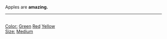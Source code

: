 Apples are **amazing.**<hr/><br/>[Color:](../Color/index.md) [Green](../Color/Green.md) [Red](../Color/Red.md) [Yellow](../Color/Yellow.md)<br/>[Size:](../Size/index.md) [Medium](../Size/Medium.md)